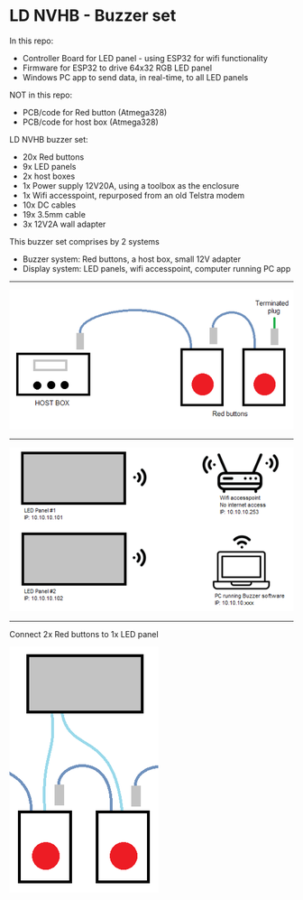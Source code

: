 # LD NVHB - Buzzer set

In this repo:
- Controller Board for LED panel - using ESP32 for wifi functionality
- Firmware for ESP32 to drive 64x32 RGB LED panel
- Windows PC app to send data, in real-time, to all LED panels

NOT in this repo:
- PCB/code for Red button (Atmega328)
- PCB/code for host box (Atmega328)

LD NVHB buzzer set:
- 20x Red buttons
- 9x LED panels
- 2x host boxes
- 1x Power supply 12V20A, using a toolbox as the enclosure
- 1x Wifi accesspoint, repurposed from an old Telstra modem
- 10x DC cables
- 19x 3.5mm cable
- 3x 12V2A wall adapter

This buzzer set comprises by 2 systems
- Buzzer system: Red buttons, a host box, small 12V adapter
- Display system: LED panels, wifi accesspoint, computer running PC app 

-----------------------------

![buzzer system](https://github.com/ceezblog/BUZZER_LDNVHB/blob/master/Doc/buzzer%20system_1.png)

-----------------------------

![display system](https://github.com/ceezblog/BUZZER_LDNVHB/blob/master/Doc/display%20system_1.png)

-----------------------------

Connect 2x Red buttons to 1x LED panel

![two button and one panel](https://github.com/ceezblog/BUZZER_LDNVHB/blob/master/Doc/2button_1panel.png)




